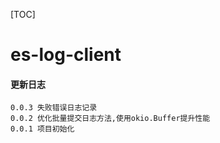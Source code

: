 [TOC]

# es-log-client

#### 更新日志
    0.0.3 失败错误日志记录
    0.0.2 优化批量提交日志方法,使用okio.Buffer提升性能
    0.0.1 项目初始化